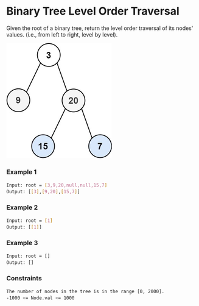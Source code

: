 # Binary Tree Level Order Traversal

Given the root of a binary tree, return the level order traversal of its nodes' values. (i.e., from left to right, level by level). 

[![Tree](tree.jpg)]()

### Example 1
```sh
Input: root = [3,9,20,null,null,15,7]
Output: [[3],[9,20],[15,7]]
```

### Example 2
```sh
Input: root = [1]
Output: [[1]]
```

### Example 3
```sh
Input: root = []
Output: []
```

### Constraints
```sh
The number of nodes in the tree is in the range [0, 2000].
-1000 <= Node.val <= 1000
```
